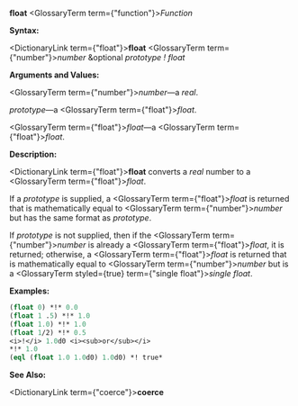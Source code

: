 **float** <GlossaryTerm  term={"function"}><i>Function</i></GlossaryTerm> 



**Syntax:** 



<DictionaryLink  term={"float"}><b>float</b></DictionaryLink> <GlossaryTerm  term={"number"}><i>number</i></GlossaryTerm> &amp;optional *prototype ! float* 



**Arguments and Values:** 



<GlossaryTerm  term={"number"}><i>number</i></GlossaryTerm>—a *real*. 



*prototype*—a <GlossaryTerm  term={"float"}><i>float</i></GlossaryTerm>. 



<GlossaryTerm  term={"float"}><i>float</i></GlossaryTerm>—a <GlossaryTerm  term={"float"}><i>float</i></GlossaryTerm>. 



**Description:** 



<DictionaryLink  term={"float"}><b>float</b></DictionaryLink> converts a *real* number to a <GlossaryTerm  term={"float"}><i>float</i></GlossaryTerm>. 



If a *prototype* is supplied, a <GlossaryTerm  term={"float"}><i>float</i></GlossaryTerm> is returned that is mathematically equal to <GlossaryTerm  term={"number"}><i>number</i></GlossaryTerm> but has the same format as *prototype*. 



If *prototype* is not supplied, then if the <GlossaryTerm  term={"number"}><i>number</i></GlossaryTerm> is already a <GlossaryTerm  term={"float"}><i>float</i></GlossaryTerm>, it is returned; otherwise, a <GlossaryTerm  term={"float"}><i>float</i></GlossaryTerm> is returned that is mathematically equal to <GlossaryTerm  term={"number"}><i>number</i></GlossaryTerm> but is a <GlossaryTerm styled={true} term={"single float"}><i>single float</i></GlossaryTerm>. 



**Examples:**
```lisp
(float 0) *!* 0.0 
(float 1 .5) *!* 1.0 
(float 1.0) *!* 1.0 
(float 1/2) *!* 0.5 
<i>!</i> 1.0d0 <i><sub>or</sub></i> 
*!* 1.0 
(eql (float 1.0 1.0d0) 1.0d0) *! true* 


```
**See Also:** 



<DictionaryLink  term={"coerce"}><b>coerce</b></DictionaryLink> 



